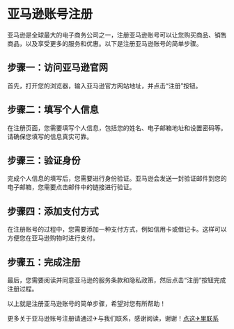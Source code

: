 # 亚马逊账号注册

亚马逊是全球最大的电子商务公司之一，注册亚马逊账号可以让您购买商品、销售商品，以及享受更多的服务和优惠。以下是注册亚马逊账号的简单步骤。

## 步骤一：访问亚马逊官网

首先，打开您的浏览器，输入亚马逊官方网站地址，并点击“注册”按钮。

## 步骤二：填写个人信息

在注册页面，您需要填写个人信息，包括您的姓名、电子邮箱地址和设置密码等。请确保您填写的信息真实可靠。

## 步骤三：验证身份

完成个人信息的填写后，您需要进行身份验证。亚马逊会发送一封验证邮件到您的电子邮箱，您需要点击邮件中的链接进行验证。

## 步骤四：添加支付方式

在注册账号的过程中，您需要添加一种支付方式，例如信用卡或借记卡。这样可以方便您在亚马逊购物时进行支付。

## 步骤五：完成注册

最后，您需要阅读并同意亚马逊的服务条款和隐私政策，然后点击“注册”按钮完成注册过程。

以上就是注册亚马逊账号的简单步骤，希望对您有所帮助！

更多关于亚马逊账号注册请通过✈与我们联系，感谢阅读，谢谢！[点这✈里联系](https://add.k02.cc)